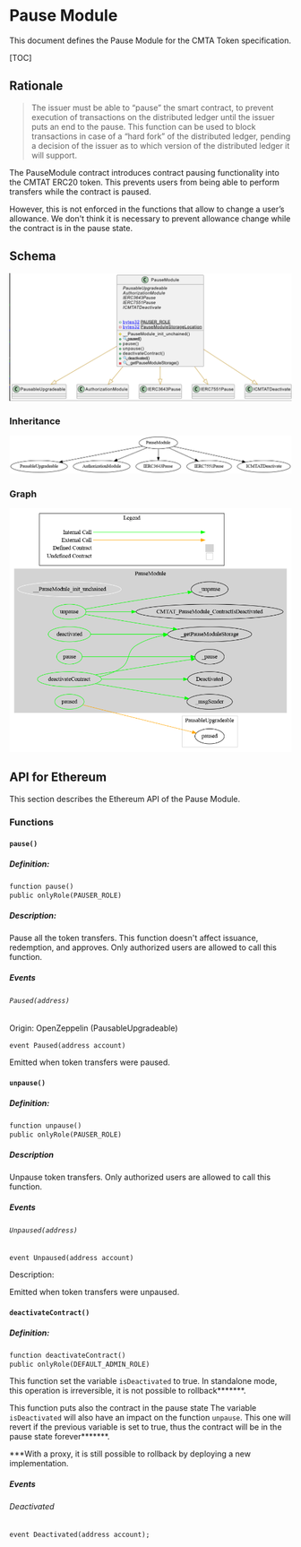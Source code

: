 # Pause Module

This document defines the Pause Module for the CMTA Token specification.

[TOC]

## Rationale

> The issuer must be able to “pause” the smart contract, to prevent execution of transactions on the distributed ledger until the issuer puts an end to the pause. This function can be used to block transactions in case of a “hard fork” of the distributed ledger, pending a decision of the issuer as to which version of the distributed ledger it will support.

The PauseModule contract introduces contract pausing functionality into the CMTAT ERC20 token. This prevents users from being able to perform transfers while the contract is paused.

However, this is not enforced in the functions that allow to change a user’s allowance. We don't think it is necessary to prevent allowance change while the contract is in the pause state.

## Schema

![PauseUML](../../../schema/uml/PauseUML.png)

### Inheritance

![surya_inheritance_PauseModule.sol](../../../schema/surya_inheritance/surya_inheritance_PauseModule.sol.png)

### Graph

![surya_graph_PauseModule.sol](../../../schema/surya_graph/surya_graph_PauseModule.sol.png)

## 

## API for Ethereum

This section describes the Ethereum API of the Pause Module.

### Functions

#### `pause()`

##### Definition:

```solidity
function pause() 
public onlyRole(PAUSER_ROLE)
```

##### Description:

Pause all the token transfers.
This function doesn't affect issuance, redemption, and approves.
Only authorized users are allowed to call this function.

##### Events

###### `Paused(address)`

Origin: OpenZeppelin (PausableUpgradeable)

```solidity
event Paused(address account)
```

Emitted when token transfers were paused.

#### `unpause()`

##### Definition:

```solidity
function unpause() 
public onlyRole(PAUSER_ROLE)
```

##### Description

Unpause token transfers.
Only authorized users are allowed to call this function.

##### Events

###### `Unpaused(address)`

```solidity
event Unpaused(address account)
```

Description:

Emitted when token transfers were unpaused.

#### `deactivateContract() `

##### Definition:

```solidity
function deactivateContract()
public onlyRole(DEFAULT_ADMIN_ROLE)
```

This function set the variable `isDeactivated` to true.
In standalone mode, this operation is irreversible, it is not possible to rollback*******.

This function puts also the contract in the pause state
The variable `isDeactivated` will also have an impact on the function `unpause`. This one will revert if the previous variable is set to true, thus the contract will be in the pause state forever*******.

***With a proxy, it is still possible to rollback by deploying a new implementation.

##### Events

###### Deactivated

```
event Deactivated(address account);
```

